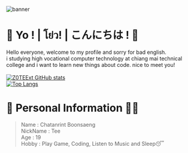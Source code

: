 ![banner](https://github.com/Z0TEExt/Z0TEExt/blob/main/background_github.gif)
# 👋 Yo ! | โย่ว! | こんにちは ! 👋
Hello everyone, welcome to my profile and sorry for bad english. <br />
i studying high vocational computer technology at chiang mai technical college and i want to learn new things about code. nice to meet you! <br />
<br />
[![Z0TEExt GitHub stats](https://github-readme-stats.vercel.app/api?username=Z0TEExt&show_icons=true&bg_color=ffdab9&title_color=505050&icon_color=505050&border_radius=20&hide_border=true)](https://github.com/Z0TEExt)
<br />
[![Top Langs](https://github-readme-stats.vercel.app/api/top-langs/?username=Z0TEExt&layout=compact&title_color=505050&border_radius=20)](https://github.com/Z0TEExt)
# 🧒 Personal Information 🧑‍🎓
> Name : Chatanrint Boonsaeng <br />
> NickName : Tee <br />
> Age : 19 <br />
> Hobby : Play Game, Coding, Listen to Music and Sleep😴 <br />
